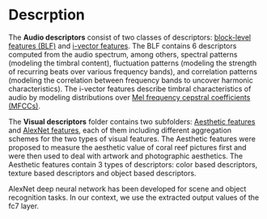 # Descrption

The <b>Audio descriptors</b> consist of two classes of descriptors: <a href="http://www.cp.jku.at/people/schedl/Research/Publications/pdf/seyerlehner_smc_2010.pdf" target="_blank">block-level features (BLF)</a> and <a href="http://www.cp.jku.at/people/schedl/Research/Publications/pdf/eghbal-zadeh_ismir_2015.pdf" target="_blank">i-vector features</a>. The BLF contains 6 descriptors computed from the audio spectrum, among others, spectral patterns (modeling the timbral content), fluctuation patterns (modeling the strength of recurring beats over various frequency bands), and correlation patterns (modeling the correlation between frequency bands to uncover harmonic characteristics). The i-vector features describe timbral characteristics of audio by modeling distributions over <a href="http://musicweb.ucsd.edu/~sdubnov/CATbox/Reader/logan00mel.pdf" target="_blank">Mel frequency cepstral coefficients (MFCCs)</a>.

The <b>Visual descriptors</b> folder contains two subfolders: <a href="https://peerj.com/articles/1390/" target="_blank">Aesthetic features</a> and <a href="https://papers.nips.cc/paper/4824-imagenet-classification-with-deep-convolutional-neural-networks.pdf" target="_blank">AlexNet features</a>, each of them including different aggregation schemes for the two types of visual features. The Aesthetic features were proposed to measure the aesthetic value of coral reef pictures first and were then used to deal with artwork and photographic aesthetics. The Aesthetic features contain 3 types of descriptors: color based descriptors, texture based descriptors and object based descriptors.

AlexNet deep neural network has been developed for scene and object recognition tasks. In our context, we use the extracted output values of the fc7 layer.






